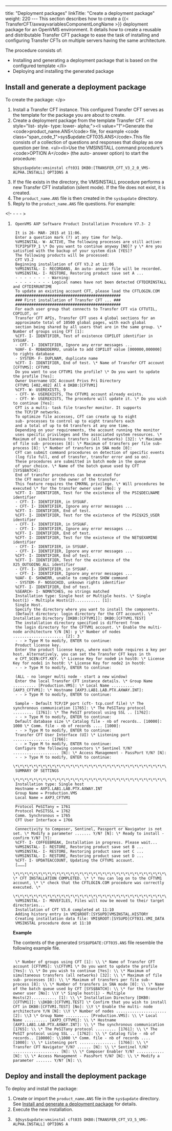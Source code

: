 ---
title: "Deployment packages"
linkTitle: "Create a deployment package"
weight: 220
--- This section describes how to create a {{< TransferCFT/axwayvariablesComponentLongName  >}} deployment package for an OpenVMS environment. It details how to create a reusable and distributable Transfer CFT package to ease the task of installing and configuring Transfer CFTs on multiple servers having the same architecture.

The procedure consists of:

- Installing and generating a deployment package that is based on the configured template
    &lt;/li>
- Deploying and installing the generated package

<span id="Install"></span>

## Install and generate a deployment package

To create the package:
&lt;/p>

1. Install a Transfer CFT instance. This configured Transfer CFT serves as the template for the package you are about to create.
1. Create a deployment package from the template Transfer CFT.
    &lt;ol style="list- style- type: lower- alpha;">&lt;li value="1">Generate the &lt;code>product_name.ANS&lt;/code> file, for example &lt;code class="span_code_1">sys$update:CFT035.ANS&lt;/code>.This file consists of a collection of questions and responses that display as one question per line. &lt;ul>&lt;li>Use the VMSINSTALL command procedure's &lt;code>OPTION A&lt;/code> (the auto- answer option) to start the procedure:
    ```
    $@sys$update:vmsinstal cft031 DKB0:[TRANSFER_CFT_V3_2_0_VMS- ALPHA.INSTALL] OPTIONS A
    ```
1. If the file exists in the directory, the VMSINSTALL procedure performs a new Transfer CFT installation (silent mode). If the file does not exist, it is created.
1. The `product_name.ANS` file is then created in the `sys$update` directory.
1. Reply to the `product_name.ANS` file questions. For example:

<!- - - - >

1. ```
    OpenVMS AXP Software Product Installation Procedure V7.3- 2

    It is 26- MAR- 2015 at 11:06.
    Enter a question mark (?) at any time for help.
    %VMSINSTAL- W- ACTIVE, The following processes are still active:
    TCPIP$FTP_1 \* Do you want to continue anyway [NO]? y \* Are you satisfied with the backup of your system disk [YES]?
    The following products will be processed:
    CFT V3.2
    Beginning installation of CFT V3.2 at 11:06
    %VMSINSTAL- I- RECORDANS, An auto- answer file will be recorded.
    %VMSINSTAL- I- RESTORE, Restoring product save set A ...
    - - - - - - - - Warning:
    - - - - - - - - Logical names have not been detected CFTDIRINSTALL and CFTDIRRUNTIME
    To update an existing account CFT, please load the CFTLOGIN.COM
    ##############################################
    ### First installation of Transfer CFT ... ###
    ##############################################
    For each user group that connects to Transfer CFT via CFTUTIL, COPILOT, or
    Transfer CFT APIs, Transfer CFT uses 4 global sections for an
    approximate total of 10500 global pages, with each global
    section being shared by all users that are in the same group. \* Number of groups using CFT [1]:
    %CFT- I- IDENTIFIER, Test of existence COPILOT identifier in SYSUAF.
    - CFT- I- IDENTIFIER, Ignore any error messages ...
    %UAF- E- RDBADDERRU, unable to add COPILOT value [000000,000000] to rights database
    - SYSTEM- F- DUPLNAM, duplicate name
    %CFT- I- IDENTIFIER, End of test. \* Name of Transfer CFT account [CFTVMS]: CFTVM1
    Do you want to use CFTVM1 the profile? \* Do you want to update the profile [Yes]:
    Owner Username UIC Account Privs Pri Directory
    CFTVM1 [402,402] All 4 DKB0:[CFTVM1]
    %CFT- W- USEREXISTS, 9
    - CFT- W- USEREXISTS, The CFTVM1 account already exists.
    - CFT- W- USEREXISTS, The procedure will update it. \* Do you wish to continue [Yes]:
    CFT is a multi- task file transfer monitor. It supports
    the TCP/IP networks.
    To optimize file accesses, CFT can create up to eight
    sub- processes to control up to eight transfers each
    and a total of up to 64 transfers at any one time.
    Depending on your requirements, the account running the monitor
    uses specific privileges and the associated system resources. \* Maximum of simultaneous transfers (all networks) [32]: \* Maximum of file sub- processes [8]: \* Maximum of transfers per file sub- process [8]: \* Number of transfers in SNA mode [0]:
    CFT can submit command procedures on detection of specific events
    (log file full, end of transfer, transfer error and so on).
    These procedures are submitted in batch mode in the queue
    of your choice. \* Name of the batch queue used by CFT [SYS$BATCH]:
    End of transfer procedures can be executed for
    the CFT monitor or the owner of the transfer.
    This feature requires the CMKRNL privilege. \* Will procedures be executed \* for the transfer owner user [No]: y
    %CFT- I- IDENTIFIER, Test for the existence of the PSI$DECLNAME identifier
    - CFT- I- IDENTIFIER, in SYSUAF.
    - CFT- I- IDENTIFIER, Ignore any error messages ...
    %CFT- I- IDENTIFIER, End of test.
    %CFT- I- IDENTIFIER, Test for the existence of the PSI$X25_USER identifier
    - CFT- I- IDENTIFIER, in SYSUAF.
    - CFT- I- IDENTIFIER, Ignore any error messages ...
    %CFT- I- IDENTIFIER, End of test.
    %CFT- I- IDENTIFIER, Test for the existence of the NET$EXAMINE identifier
    - CFT- I- IDENTIFIER, in SYSUAF.
    - CFT- I- IDENTIFIER, Ignore any error messages ...
    %CFT- I- IDENTIFIER, End of test.
    %CFT- I- IDENTIFIER, Test for the existence of the X25_OUTGOING_ALL identifier
    - CFT- I- IDENTIFIER, in SYSUAF.
    - CFT- I- IDENTIFIER, Ignore any error messages ...
    %UAF- E- SHOWERR, unable to complete SHOW command
    - SYSTEM- F- NOSUCHID, unknown rights identifier
    %CFT- I- IDENTIFIER, End of test.
    %SEARCH- I- NOMATCHES, no strings matched
    Installation type: Single host or Multiple hosts. \* Single host(1) - Multiple Hosts(2)........... [1]:
    Single Host.
    Specify the directory where you want to install the components.
    (Default directory: login directory for the CFT account). \* Installation Directory [DKB0:[CFTVM1]]: DKB0:[CFTVM1.TEST]
    The installation directory specified is different from
    the login directory for the CFTVM1 account. \* Enable the multi- node architecture Y/N [N]: y \* Number of nodes ...................... [2]: 3
    - - > Type M to modify, ENTER to continue:
    Product license key.
    Enter the product license keys, where each node requires a key per host. Alternatively, you can set the Transfer CFT keys in th
    e CFT_SCEN:CFT.KEY. \* License Key for node0 in host0: \* License Key for node1 in host0: \* License Key for node2 in host0:
    - - > Type M to modify, ENTER to continue:

    (ALL - no longer multi node - start a new window) 
    Enter the local Transfer CFT instance details. \* Group Name .......... [Production.VMS]: \* Local Name .......... [AXP3_CFTVM1]: \* Hostname [AXP3.LAB1.LAB.PTX.AXWAY.INT]:
    - - > Type M to modify, ENTER to continue:

    Sample - Default TCP/IP port (cft- tcp.conf file) \* The synchronous communication [1765]: \* The PeSITany protocol ......... [1761]: \* The PeSIT protocol using SSL .. [1762]:
    - - > Type M to modify, ENTER to continue:
    Default database size \* Catalog file - nb of records.. [10000]: 1000 \* Comm. file - nb of records .... [1000]:
    - - > Type M to modify, ENTER to continue:
    Transfer CFT User Interface (UI) \* Listening port ................ [1766]:
    - - > Type M to modify, ENTER to continue:
    Configure the following connectors \* Sentinel Y/N? .................... [N]: \* Access Management - PassPort Y/N? [N]:
    - - > Type M to modify, ENTER to continue:
    \*\*\*\*\*\*\*\*\*\*\*\*\*\*\*\*\*\*\*\*\*\*\*\*\*\*\*\*\*\*\*\*\*\*\*\*\*\*\*\*\*\*\*\*\*\*\*\*\*
    SUMMARY OF SETTINGS
    \*\*\*\*\*\*\*\*\*\*\*\*\*\*\*\*\*\*\*\*\*\*\*\*\*\*\*\*\*\*\*\*\*\*\*\*\*\*\*\*\*\*\*\*\*\*\*\*\*
    Installation type: Single host
    Hostname = AXP3.LAB1.LAB.PTX.AXWAY.INT
    Group Name = Production.VMS
    Local Name = AXP3_CFTVM1
    _________________________________________________
    Protocol PeSITany = 1761
    Protocol PeSITSSL = 1762
    Comm. Synchronous = 1765
    CFT User Interface = 1766
    _________________________________________________
    Connectivity to Composer, Sentinel, Passport or Navigator is not set. \* Modify a parameter ....... Y/N? [N]: \* Ready to install - confirm Y/N? [Y]:
    %CFT- I- COFFEEBREAK, Installation in progress. Please wait...
    %VMSINSTAL- I- RESTORE, Restoring product save set B ...
    %VMSINSTAL- I- RESTORE, Restoring product save set C ...
    %VMSINSTAL- I- RESTORE, Restoring product save set D ...
    %CFT- I- UPDATEACCOUNT, Updating the CFTVM1 account.
    [………]
    \*\*\*\*\*\*\*\*\*\*\*\*\*\*\*\*\*\*\*\*\*\*\*\*\*\*\*\*\*\*\*\*\*\*\*\*\*\*\*\*\*\*\*\*\*\*\*\*\*\*\*\*\*\*\*\*\*\*\*\*\*\*\*\*\*\*\*\*\*\*\* \* CFT INSTALLATION COMPLETED. \* \* You can log on to the CFTVM1 account, \* \* check that the CFTLOGIN.COM procedure was correctly executed. \*
    \*\*\*\*\*\*\*\*\*\*\*\*\*\*\*\*\*\*\*\*\*\*\*\*\*\*\*\*\*\*\*\*\*\*\*\*\*\*\*\*\*\*\*\*\*\*\*\*\*\*\*\*\*\*\*\*\*\*\*\*\*\*\*\*\*\*\*\*\*\*\*
    %VMSINSTAL- I- MOVEFILES, Files will now be moved to their target directories...
    Installation of CFT V3.6 completed at 11:10
    Adding history entry in VMI$ROOT:[SYSUPD]VMSINSTAL.HISTORY
    Creating installation data file: VMI$ROOT:[SYSUPD]CFT031.VMI_DATA
    VMSINSTAL procedure done at 11:10

    ```

    **Example**

    The contents of the generated `SYS$UPDATE:CFT035.ANS` file resemble the following example file.

    ```

     \* Number of groups using CFT [1]: \\ \* Name of Transfer CFT account [CFTVMS]: \\CFTVM1 \* Do you want to update the profile [Yes]: \\ \* Do you wish to continue [Yes]: \\ \* Maximum of simultaneous transfers (all networks) [32]: \\ \* Maximum of file sub- processes [8]: \\ \* Maximum of transfers per file sub- process [8]: \\ \* Number of transfers in SNA mode [0]: \\ \* Name of the batch queue used by CFT [SYS$BATCH]: \\ \* for the transfer owner user [No]: \\Y \* Single host(1) - Multiple Hosts(2)........... [1]: \\ \* Installation Directory [DKB0:[CFTVM1]]: \\DKB0:[CFTVM1.TEST] \* Confirm that you wish to install CFT in DKB0:[CFTVM1.TEST] [No]: \\Y \* Enable the multi- node architecture Y/N [N]: \\Y \* Number of nodes ...................... [2]: \\3 \* Group Name .......... [Production.VMS]: \\ \* Local Name .......... [AXP3_CFTVM1]: \\ \* Hostname [AXP3.LAB1.LAB.PTX.AXWAY.INT]: \\ \* The synchronous communication [1765]: \\ \* The PeSITany protocol ......... [1761]: \\ \* The PeSIT protocol using SSL .. [1762]: \\ \* Catalog file - nb of records.. [10000]: \\1000 \* Comm. file - nb of records .... [1000]: \\ \* Listening port ................ [1766]: \\ \* Transfer CFT Navigator Y/N? ...... [N]: \\ \* Sentinel Y/N? .................... [N]: \\ \* Composer Enabler Y/N? ............ [N]: \\ \* Access Management - PassPort Y/N? [N]: \\ \* Modify a parameter ....... Y/N? [N]: \\
    ```

## Deploy and install the deployment package

To deploy and install the package:

1. Create or import the `product_name.ANS` file in the `sys$update` directory. See [Install and generate a deployment package](#Install) for details.
1. Execute the new installation.
1. ```
    $@sys$update:vmsinstal cft035 DKB0:[TRANSFER_CFT_V3_5_VMS- ALPHA.INSTALL] OPTIONS A
    ```
